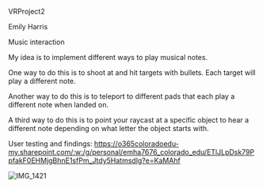 VRProject2

Emily Harris

Music interaction

My idea is to implement different ways to play musical notes.

One way to do this is to shoot at and hit targets with bullets. Each target will play a different note. 

Another way to do this is to teleport to different pads that each play a different note when landed on.

A third way to do this is to point your raycast at a specific object to hear a different note depending on what letter the object starts with.

User testing and findings: https://o365coloradoedu-my.sharepoint.com/:w:/g/personal/emha7676_colorado_edu/ETlJLpDsk79PpfakF0EHMjgBhnE1sfPm_Jtdy5Hatmsdlg?e=KaMAhf

![IMG_1421](https://github.com/user-attachments/assets/eef0db32-76a4-4a94-a5cd-f3531185b7f2)
